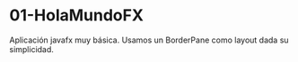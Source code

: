 # 01-HolaMundoFX
Aplicación javafx muy básica. Usamos un BorderPane como layout dada su simplicidad.

